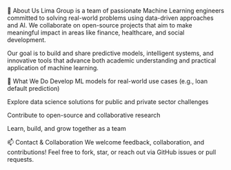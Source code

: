  👥 About Us
Lima Group is a team of passionate Machine Learning engineers committed to solving real-world problems using data-driven approaches and AI. We collaborate on open-source projects that aim to make meaningful impact in areas like finance, healthcare, and social development.

Our goal is to build and share predictive models, intelligent systems, and innovative tools that advance both academic understanding and practical application of machine learning.

🚀 What We Do
Develop ML models for real-world use cases (e.g., loan default prediction)

Explore data science solutions for public and private sector challenges

Contribute to open-source and collaborative research

Learn, build, and grow together as a team

📫 Contact & Collaboration
We welcome feedback, collaboration, and contributions!
Feel free to fork, star, or reach out via GitHub issues or pull requests.

